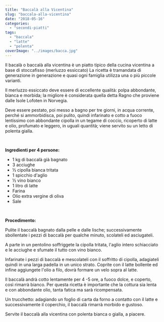 ```yaml
---
title: "Baccalà alla Vicentina"
slug: "baccala-alla-vicentina"
date: "2018-05-16"
categories: 
  - "secondi-piatti"
tags: 
  - "baccala"
  - "latte"
  - "polenta"
coverImage: "../images/bacca.jpg"
---
```


Il bacalà o baccalà alla vicentina è un piatto tipico della cucina vicentina a base di stoccafisso (merluzzo essiccato) La ricetta è tramandata di generazione in generazione e quasi ogni famiglia utilizza una o più piccole varianti.

Il merluzzo essiccato deve essere di eccellente qualità:​ polpa abbondante, bianca e morbida; la migliore è considerata quella detta Ragno che proviene dalle Isole Lofoten in Norvegia.

Deve essere pestato, poi messo a bagno per tre giorni, in acqua corrente, perché si ammorbidisca, poi pulito, quindi infarinato e cotto a fuoco lentissimo con abbondante cipolla in un tegame di coccio, ricoperto di latte e olio, profumato e leggero, in uguali quantità; viene servito su un letto di polenta gialla.

 

**Ingredienti per 4 persone:**

- 1 kg di baccalà già bagnato
- 3 acciughe
- ½ cipolla bianca tritata
- 1 spicchio d'aglio
- ½ vino bianco
- 1 litro di latte
- Farina
- Olio extra vergine di oliva
- Sale

 

**Procedimento:**

Pulite il baccalà bagnato dalla pelle e dalle lische; successivamente sbollentate i pezzi di baccalà per qualche minuto, scolateli ed asciugateli.

A parte in un pentolino soffriggete la cipolla tritata, l'aglio intero schiacciato e le acciughe e sfumate il tutto con vino bianco.

Infarinate i pezzi di baccalà e mescolateli con il soffritto di cipolla, adagiateli quindi in una larga padella in un unico strato. Coprite con il latte bollente ed infine aggiungete l'olio a filo, dovrà formare un velo sopra al latte.

Il baccalà andrà cotto lentamente per 4 -5 ore, a fuoco dolce, e coperto, così rimarrà bianco. Per questa ricetta è importante che la cottura sia lenta e con abbondante olio, tanta fatica ma sarà ricompensata.

Un trucchetto: adagiando un foglio di carta da forno a contatto con il latte e successivamente il coperchio, il baccalà rimarrà morbido e gustoso.

Servite il baccalà alla vicentina con polenta bianca o gialla, a piacere.

